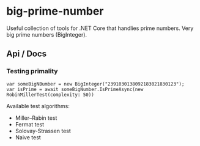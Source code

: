 # big-prime-number
Useful collection of tools for .NET Core that handlies prime numbers. Very big prime numbers (BigInteger).

## Api / Docs

### Testing primality

```x@
var someBigNBumber = new BigInteger("2391030138092183021830123");
var isPrime = await someBigNumber.IsPrimeAsync(new RobinMillerTest(complexity: 50))
```

Available test algorithms:
- Miller–Rabin test
- Fermat test
- Solovay-Strassen test
- Naive test
